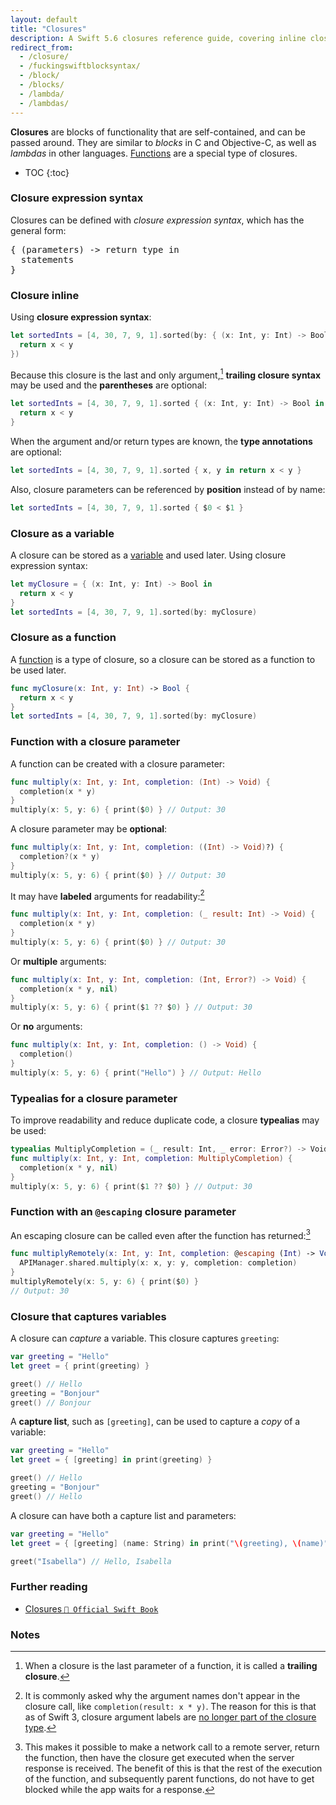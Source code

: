 ```yaml
---
layout: default
title: "Closures"
description: A Swift 5.6 closures reference guide, covering inline closures, closures as variables, closure typealiases, and @escaping closures.
redirect_from:
  - /closure/
  - /fuckingswiftblocksyntax/
  - /block/
  - /blocks/
  - /lambda/
  - /lambdas/
---
```


**Closures** are blocks of functionality that are self-contained, and can be passed around. They are similar to _blocks_ in C and Objective-C, as well as _lambdas_ in other languages. [Functions](/functions) are a special type of closures.

* TOC
{:toc}

### Closure expression syntax

Closures can be defined with _closure expression syntax_, which has the general form:

<pre class="with-placeholders">
{ (<span class="placeholder">parameters</span>) -> <span class="placeholder">return type</span> in
  <span class="placeholder">statements</span>
}
</pre>

### Closure inline

Using **closure expression syntax**:

```swift
let sortedInts = [4, 30, 7, 9, 1].sorted(by: { (x: Int, y: Int) -> Bool in
  return x < y
})
```

Because this closure is the last and only argument,[^1] **trailing closure syntax** may be used and the **parentheses** are optional:

```swift
let sortedInts = [4, 30, 7, 9, 1].sorted { (x: Int, y: Int) -> Bool in
  return x < y
}
```

When the argument and/or return types are known, the **type annotations** are optional:

```swift
let sortedInts = [4, 30, 7, 9, 1].sorted { x, y in return x < y }
```

Also, closure parameters can be referenced by **position** instead of by name:

```swift
let sortedInts = [4, 30, 7, 9, 1].sorted { $0 < $1 }
```

### Closure as a variable

A closure can be stored as a [variable](/variables) and used later. Using closure expression syntax:

```swift
let myClosure = { (x: Int, y: Int) -> Bool in
  return x < y
}
let sortedInts = [4, 30, 7, 9, 1].sorted(by: myClosure)
```

### Closure as a function

A [function](/functions") is a type of closure, so a closure can be stored as a function to be used later.

```swift
func myClosure(x: Int, y: Int) -> Bool {
  return x < y
}
let sortedInts = [4, 30, 7, 9, 1].sorted(by: myClosure)
```

### Function with a closure parameter

A function can be created with a closure parameter:

```swift
func multiply(x: Int, y: Int, completion: (Int) -> Void) {
  completion(x * y)
}
multiply(x: 5, y: 6) { print($0) } // Output: 30
```

A closure parameter may be **optional**:

```swift
func multiply(x: Int, y: Int, completion: ((Int) -> Void)?) {
  completion?(x * y)
}
multiply(x: 5, y: 6) { print($0) } // Output: 30
```

It may have **labeled** arguments for readability:[^2]

```swift
func multiply(x: Int, y: Int, completion: (_ result: Int) -> Void) {
  completion(x * y)
}
multiply(x: 5, y: 6) { print($0) } // Output: 30
```

Or **multiple** arguments: 

```swift
func multiply(x: Int, y: Int, completion: (Int, Error?) -> Void) {
  completion(x * y, nil)
}
multiply(x: 5, y: 6) { print($1 ?? $0) } // Output: 30
```

Or **no** arguments:

```swift
func multiply(x: Int, y: Int, completion: () -> Void) {
  completion()
}
multiply(x: 5, y: 6) { print("Hello") } // Output: Hello
```

### Typealias for a closure parameter

To improve readability and reduce duplicate code, a closure **typealias** may be used:

```swift
typealias MultiplyCompletion = (_ result: Int, _ error: Error?) -> Void
func multiply(x: Int, y: Int, completion: MultiplyCompletion) {
  completion(x * y, nil)
}
multiply(x: 5, y: 6) { print($1 ?? $0) } // Output: 30
```

### Function with an `@escaping` closure parameter

An escaping closure can be called even after the function has returned:[^3]

```swift
func multiplyRemotely(x: Int, y: Int, completion: @escaping (Int) -> Void) {
  APIManager.shared.multiply(x: x, y: y, completion: completion)
}
multiplyRemotely(x: 5, y: 6) { print($0) }
// Output: 30
```

### Closure that captures variables

A closure can _capture_ a variable. This closure captures `greeting`:

```swift
var greeting = "Hello"
let greet = { print(greeting) }

greet() // Hello
greeting = "Bonjour"
greet() // Bonjour
```

A **capture list**, such as `[greeting]`, can be used to capture a _copy_ of a variable:

```swift
var greeting = "Hello"
let greet = { [greeting] in print(greeting) }

greet() // Hello
greeting = "Bonjour"
greet() // Hello
```

A closure can have both a capture list and parameters:

```swift
var greeting = "Hello"
let greet = { [greeting] (name: String) in print("\(greeting), \(name)") }

greet("Isabella") // Hello, Isabella
```

### Further reading

* [Closures `📖 Official Swift Book`](https://docs.swift.org/swift-book/LanguageGuide/Closures.html)

### Notes

[^1]: When a closure is the last parameter of a function, it is called a **trailing closure**.
[^2]: It is commonly asked why the argument names don't appear in the closure call, like `completion(result: x * y)`. The reason for this is that as of Swift 3, closure argument labels are [no longer part of the closure type](https://github.com/apple/swift-evolution/blob/master/proposals/0111-remove-arg-label-type-significance.md).
[^3]: This makes it possible to make a network call to a remote server, return the function, then have the closure get executed when the server response is received. The benefit of this is that the rest of the execution of the function, and subsequently parent functions, do not have to get blocked while the app waits for a response.
